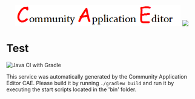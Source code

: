<p align="center">
  <img src="https://github.com/PhilCAEOrg2/microservice-349/blob/master/img/logo.png" />
  <img src="https://raw.githubusercontent.com/rwth-acis/las2peer/master/img/logo/bitmap/las2peer-logo-128x128.png" />
</p>

Test
===================
![Java CI with Gradle](https://github.com/PhilCAEOrg2/microservice-349/workflows/Java%20CI%20with%20Gradle/badge.svg?branch=master)

This service was automatically generated by the Community Application Editor CAE. Please build it by running `./gradlew build` and run it by executing the start scripts located in the 'bin' folder.
